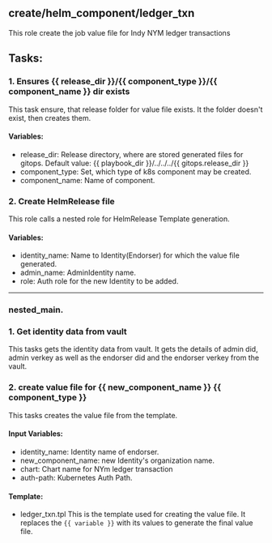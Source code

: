 ## create/helm_component/ledger_txn
This role create the job value file for Indy NYM ledger transactions

## Tasks:
### 1. Ensures {{ release_dir }}/{{ component_type }}/{{ component_name }} dir exists
This task ensure, that release folder for value file exists.
It the folder doesn't exist, then creates them.

#### Variables:
 - release_dir: Release directory, where are stored generated files for gitops. Default value: {{ playbook_dir }}/../../../{{ gitops.release_dir }}
 - component_type: Set, which type of k8s component may be created.
 - component_name: Name of component.

### 2. Create HelmRelease file
This role calls a nested role for HelmRelease Template generation.

#### Variables:
 - identity_name: Name to Identity(Endorser) for which the value file generated.
 - admin_name: AdminIdentity name.
 - role: Auth role for the new Identity to be added.

--------------------------------------------------------------------------------
### nested_main.

### 1. Get identity data from vault
This tasks gets the identity data from vault.
It gets the details of admin did, admin verkey as well as the endorser did and the endorser verkey from the vault.

### 2. create value file for {{ new_component_name }} {{ component_type }}
This tasks creates the value file from the template.

#### Input Variables:
 - identity_name: Identity name of endorser.
 - new_component_name: new Identity's organization name.
 - chart: Chart name for NYm ledger transaction
 - auth-path: Kubernetes Auth Path.

#### Template:
 - ledger_txn.tpl
 This is the template used for creating the value file. It replaces the `{{ variable }}` with its values to generate the final value file.
